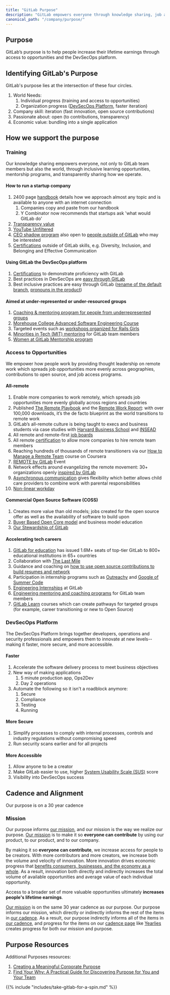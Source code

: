 ```yaml
---
title: "GitLab Purpose"
description: "GitLab empowers everyone through knowledge sharing, job access, and our software platform."
canonical_path: "/company/purpose/"
---
```


## Purpose

GitLab’s purpose is to help people increase their lifetime earnings through access to opportunities and the DevSecOps platform.

## Identifying GitLab's Purpose

GitLab's purpose lies at the intersection of these four circles.

1. World Needs:
    1. Individual progress (training and access to opportunities)
    1. Organization progress ([DevSecOps Platform](https://about.gitlab.com/solutions/devops-platform/), faster iteration)
1. Company skill: iteration (fast innovation, open source contributions)
1. Passionate about: open (to contributions, transparency)
1. Economic value: bundling into a single application

## How we support the purpose

### Training

Our knowledge sharing empowers everyone, not only to GitLab team members but also the world, through inclusive learning opportunities, mentorship programs, and transparently sharing how we operate.

#### How to run a startup company

1. 2400 page [handbook](/handbook) details how we approach almost any topic and is available to anyone with an internet connection
     1. Companies copy and paste from our handbook
     1. Y Combinator now recommends that startups ask 'what would GitLab do'
1. [Transparency value](/handbook/values/#transparency)
1. [YouTube Unfiltered](https://www.youtube.com/channel/UCMtZ0sc1HHNtGGWZFDRTh5A)
1. [CEO shadow program](/handbook/ceo/shadow/) also open to [people outside of GitLab](/handbook/ceo/shadow/#eligibility) who may be interested
1. [Certifications](https://about.gitlab.com/blog/2021/04/20/everyone-can-get-certified/) outside of GitLab skills, e.g. Diversity, Inclusion, and Belonging and Effective Communication

#### Using GitLab the DevSecOps platform

1. [Certifications](/handbook/customer-success/professional-services-engineering/gitlab-technical-certifications/) to demonstrate proficiency with GitLab
1. Best practices in DevSecOps are [easy through GitLab](https://about.gitlab.com/platform/)
1. Best inclusive practices are easy through GitLab ([rename of the default branch](https://about.gitlab.com/blog/2021/03/10/new-git-default-branch-name/), [pronouns in the product](https://twitter.com/gitlab/status/1402306208967561222))

#### Aimed at under-represented or under-resourced groups

1. [Coaching & mentoring program for people from underrepresented groups](https://about.gitlab.com/handbook/engineering/volunteer-coaches-for-urgs/)
1. [Morehouse College Advanced Software Engineering Course](/handbook/company/culture/inclusion/erg-minorities-in-tech/advanced-software-engineering-course/)
1. Targeted events such as [workshops organized for Rails Girls](/handbook/people-group/givelab-volunteer-initiatives/#rails-girls)
1. [Minorities in Tech (MIT) mentoring](/handbook/company/culture/inclusion/erg-minorities-in-tech/mentoring/program-structure/) for GitLab team members
1. [Women at GitLab Mentorship program](/handbook/company/culture/inclusion/tmrg-gitlab-women/mentorship-program/)

### Access to Opportunities

We empower how people work by providing thought leadership on remote work which spreads job opportunities more evenly across geographies, contributions to open source, and job access programs.

#### All-remote

1. Enable more companies to work remotely, which spreads job opportunities more evenly globally across regions and countries
1. Published [The Remote Playbook](https://learn.gitlab.com/suddenlyremote) and the [Remote Work Report](/handbook/company/culture/all-remote/remote-work-report/): with over 100,000 downloads, it’s the de facto blueprint as the world transitions to remote work
1. GitLab’s all-remote culture is being taught to execs and business students via case studies with [Harvard Business School](https://www.hbs.edu/faculty/Pages/item.aspx?num=57917) and [INSEAD](https://www.insead.edu/conversations/gitlab-can-all-remote-scale)
1. All remote and remote-first [job boards](/handbook/company/culture/all-remote/jobs/#all-remote-and-remote-first-job-boards)
1. All remote [certification](/handbook/company/culture/all-remote/remote-certification/) to allow more companies to hire remote team members
1. Reaching hundreds of thousands of remote transitioners via our [How to Manage a Remote Team](https://www.coursera.org/learn/remote-team-management) course on Coursera
1. [REMOTE by GitLab](https://remotebygitlab.com/) Event
1. Network effects around evangelizing the remote movement: 30+ organizations openly [inspired by GitLab](/handbook/inspired-by-gitlab/)
1. [Asynchronous communication](/handbook/company/culture/all-remote/asynchronous/) gives flexibility which better allows child care providers to combine work with parental responsibilities
1. [Non-linear workday](/handbook/company/culture/all-remote/non-linear-workday/)

#### Commercial Open Source Software (COSS)

1. Creates more value than old models; jobs created for the open source offer as well as the availability of software to build upon
1. [Buyer Based Open Core model](https://www.heavybit.com/library/video/commercial-open-source-business-strategies/) and business model education
1. [Our Stewardship of GitLab](/handbook/company/stewardship/)

#### Accelerating tech careers

1. [GitLab for education](https://about.gitlab.com/solutions/education/) has issued 1.6M+ seats of top-tier GitLab to 800+ educational institutions in 65+ countries
1. Collaboration with [The Last Mile](https://about.gitlab.com/blog/2020/11/13/thelastmile-gitlab/)
1. Guidance and coaching on [how to use open source contributions to build resumes and network](https://thenewstack.io/the-opportunity-of-open-source-to-create-opportunities-for-others/)
1. Participation in internship programs such as [Outreachy](https://about.gitlab.com/blog/2021/04/15/outreachy-sponsorship-winter-2020/) and [Google of Summer Code](https://summerofcode.withgoogle.com/organizations/4961424868114432/)
1. [Engineering Internships](https://about.gitlab.com/handbook/engineering/internships/) at GitLab
1. [Engineering mentoring and coaching programs](https://about.gitlab.com/handbook/engineering/#mentorship-and-coaching-programs) for GitLab team members
1. [GitLab Learn](https://gitlab.edcast.com/) courses which can create pathways for targeted groups (for example, career transitioning or new to Open Source)

### DevSecOps Platform

The DevSecOps Platform brings together developers, operations and security professionals and empowers them to innovate at new levels-- making it faster, more secure, and more accessible.

#### Faster

1. Accelerate the software delivery process to meet business objectives
1. New way of making applications
    1. 5 minute production app, Ops2Dev
    1. Day 2 operations
1. Automate the following so it isn't a roadblock anymore:
    1. Secure
    1. Compliance
    1. Testing
    1. Running

#### More Secure

1. Simplify processes to comply with internal processes, controls and industry regulations without compromising speed
1. Run security scans earlier and for all projects

#### More Accessible

1. Allow anyone to be a creator
1. Make GitLab easier to use, higher [System Usability Scale (SUS)](/handbook/product/ux/performance-indicators/system-usability-scale/) score
1. Visibility into DevSecOps success

## Cadence and Alignment

Our purpose is on a 30 year cadence

### Mission

Our purpose informs [our mission](/handbook/company/mission), and our mission is the way we realize our purpose. [Our mission](/handbook/company/mission) is to make it so **everyone can contribute** by using our product, to our product, and to our company.

By making it so **everyone can contribute**, we increase access for people to be creators. With more contributors and more creators, we increase both the volume and velocity of innovation. More innovation drives economic progress that [benefits consumers, businesses, and the economy as a whole](https://www.ecb.europa.eu/ecb/educational/explainers/tell-me-more/html/growth.en.html). As a result, innovation both directly and indirectly increases the total volume of available opportunities and average value of each individual opportunity.

Access to a broader set of more valuable opportunities ultimately **increases people's lifetime earnings**.

[Our mission](/handbook/company/mission) is on the same 30 year cadence as our purpose. Our purpose informs our mission, which directly or indirectly informs the rest of the items in [our cadence](/handbook/company/cadence/). As a result, our purpose indirectly informs all of the items in [our cadence](/handbook/company/cadence/), and progress for the items on our [cadence page](/handbook/company/cadence/) like [Yearlies](/handbook/company/yearlies/) creates progress for both our mission and purpose.

## Purpose Resources

Additional Purposes resources:
1. [Creating a Meaningful Corporate Purpose](https://docs.google.com/document/d/1mXYu-Wf5lzcRC7yknSKCKpdgXx3DEO-E/edit)
1. [Find Your Why: A Practical Guide for Discovering Purpose for You and Your Team](https://www.amazon.com/Find-Your-Why-Practical-Discovering/dp/0143111728)

{{% include "includes/take-gitlab-for-a-spin.md" %}}

